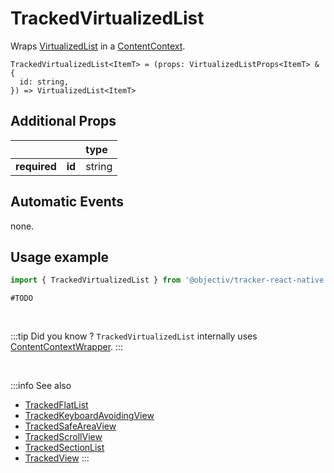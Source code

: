 # TrackedVirtualizedList

Wraps [VirtualizedList](https://reactnative.dev/docs/virtualizedlist) in a [ContentContext](/taxonomy/reference/location-contexts/ContentContext.md).

```tsx
TrackedVirtualizedList<ItemT> = (props: VirtualizedListProps<ItemT> & {
  id: string,
}) => VirtualizedList<ItemT>
```

## Additional Props
|               |         | type      | 
|:-------------:|:--------|:----------|
| **required**  | **id**  | string    |

## Automatic Events
none.

## Usage example

```jsx
import { TrackedVirtualizedList } from '@objectiv/tracker-react-native';
```

```tsx
#TODO
```

<br />

:::tip Did you know ?
`TrackedVirtualizedList` internally uses [ContentContextWrapper](/tracking/react/api-reference/locationWrappers/ContentContextWrapper.md).
:::

<br />

:::info See also
- [TrackedFlatList](/tracking/react-native/api-reference/trackedComponents/TrackedFlatList.md)
- [TrackedKeyboardAvoidingView](/tracking/react-native/api-reference/trackedComponents/TrackedKeyboardAvoidingView.md)
- [TrackedSafeAreaView](/tracking/react-native/api-reference/trackedComponents/TrackedSafeAreaView.md)
- [TrackedScrollView](/tracking/react-native/api-reference/trackedComponents/TrackedScrollView.md)
- [TrackedSectionList](/tracking/react-native/api-reference/trackedComponents/TrackedSectionList.md)
- [TrackedView](/tracking/react-native/api-reference/trackedComponents/TrackedView.md)
:::
